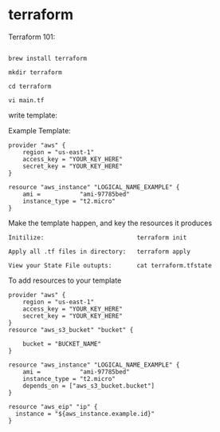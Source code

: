 # terraform

Terraform 101:

```

brew install terraform

mkdir terraform

cd terraform

vi main.tf

```




write template:

Example Template:

```
provider "aws" {
	region = "us-east-1"
	access_key = "YOUR_KEY_HERE"
	secret_key = "YOUR_KEY_HERE"
}

resource "aws_instance" "LOGICAL_NAME_EXAMPLE" {
	ami = 			"ami-97785bed"
	instance_type = "t2.micro"
}
```


Make the template happen, and key the resources it produces
```
Initilize:							terraform init

Apply all .tf files in directory:	terraform apply

View your State File outupts:		cat terraform.tfstate
```

To add resources to your template

```
provider "aws" {
	region = "us-east-1"
	access_key = "YOUR_KEY_HERE"
	secret_key = "YOUR_KEY_HERE"
}
resource "aws_s3_bucket" "bucket" {

	bucket = "BUCKET_NAME"
}

resource "aws_instance" "LOGICAL_NAME_EXAMPLE" {
	ami = 			"ami-97785bed"
	instance_type = "t2.micro"
	depends_on = ["aws_s3_bucket.bucket"]
}

resource "aws_eip" "ip" {
  instance = "${aws_instance.example.id}"
}
```
